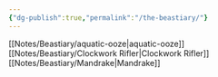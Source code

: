 ```yaml
---
{"dg-publish":true,"permalink":"/the-beastiary/"}
---
```



[[Notes/Beastiary/aquatic-ooze\|aquatic-ooze]]
[[Notes/Beastiary/Clockwork Rifler\|Clockwork Rifler]]
[[Notes/Beastiary/Mandrake\|Mandrake]]
